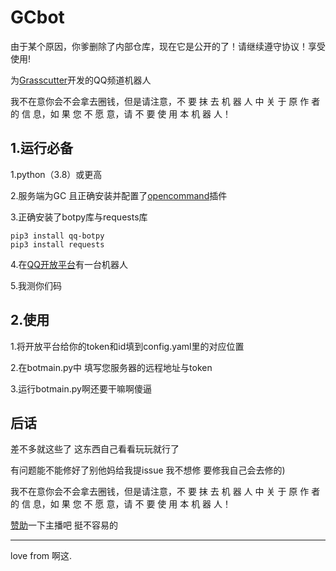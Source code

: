 # GCbot


由于某个原因，你爹删除了内部仓库，现在它是公开的了！请继续遵守协议！享受使用!


为[Grasscutter](https://github.com/grasscutters/grasscutter)开发的QQ频道机器人


我不在意你会不会拿去圈钱，但是请注意，不 要 抹 去 机 器 人 中 关 于 原 作 者 的 信 息，如 果 您 不 愿 意，请 不 要 使 用 本 机 器 人！


1.运行必备
---
1.python（3.8）或更高



2.服务端为GC 且正确安装并配置了[opencommand](https://github.com/jie65535/gc-opencommand-plugin)插件



3.正确安装了botpy库与requests库
```
pip3 install qq-botpy
pip3 install requests
```



4.在[QQ开放平台](https://q.qq.com/#/)有一台机器人



5.我测你们码



2.使用
---
1.将开放平台给你的token和id填到config.yaml里的对应位置


2.在botmain.py中 填写您服务器的远程地址与token


3.运行botmain.py啊还要干嘛啊傻逼



后话
---
差不多就这些了 这东西自己看看玩玩就行了


有问题能不能修好了别他妈给我提issue 我不想修 要修我自己会去修的)


我不在意你会不会拿去圈钱，但是请注意，不 要 抹 去 机 器 人 中 关 于 原 作 者 的 信 息，如 果 您 不 愿 意，请 不 要 使 用 本 机 器 人！


[赞助](https://vme50.azhegod.top)一下主播吧 挺不容易的



---
love from 啊这.
